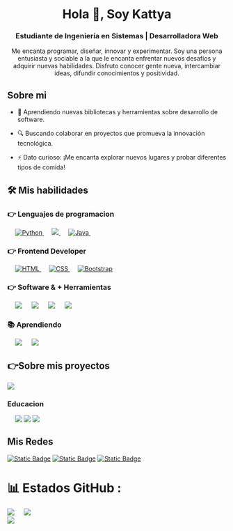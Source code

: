 
<h1 align="center"> Hola 👋, Soy Kattya  </h1>


<h3 align="center">Estudiante de Ingeniería en Sistemas | Desarrolladora Web </h3>

<p align="center">Me encanta programar, diseñar, innovar y experimentar. Soy una persona entusiasta y sociable a la que le encanta enfrentar nuevos desafíos y adquirir nuevas habilidades. Disfruto conocer gente nueva, intercambiar ideas, difundir conocimientos y positividad.</p>

## Sobre mi

- 🌱 Aprendiendo nuevas bibliotecas y herramientas sobre desarrollo de software.

- 🔍 Buscando colaborar en proyectos que promueva la innovación tecnológica.

- ⚡ Dato curioso: ¡Me encanta explorar nuevos lugares y probar diferentes tipos de comida!

## 🛠️ Mis habilidades
### 👉 Lenguajes de programacion
<p align="left"> 
  &emsp;
   <a href="https://www.python.org" target="_blank">
    <img alt="Python" src="https://img.shields.io/badge/Python-3776AB?style=for-the-badge&logo=python&logoColor=white">
  </a>
  &emsp;
 <a href="https://developer.mozilla.org/en-US/docs/Web/JavaScript" target="_blank"> 
    <img src="https://img.shields.io/badge/JavaScript-F7DF1E?style=for-the-badge&logo=JavaScript&logoColor=white">
   </a>
  &emsp;
 
  <a href="https://www.java.com" target="_blank"> 
    <img alt="Java" src="https://img.shields.io/badge/Java-ED8B00?style=for-the-badge&logo=openjdk&logoColor=white">
  </a>
  &emsp;
 </p>
  
### 👉 Frontend Developer
<p align="left"> 
  &emsp; 
  <a href="https://www.w3.org/html/" target="_blank"> 
   <img alt="HTML" src="https://img.shields.io/badge/HTML5-E34F26?style=for-the-badge&logo=html5&logoColor=white">
  </a>   
  &emsp;
  <a href="https://www.w3schools.com/css/" target="_blank">
    <img alt="CSS" src="https://img.shields.io/badge/CSS3-1572B6?style=for-the-badge&logo=css3&logoColor=white">
  </a> 
   &emsp;
  <a href="https://getbootstrap.com" target="_blank"> 
    <img alt="Bootstrap" src="https://img.shields.io/badge/Bootstrap-563D7C?style=for-the-badge&logo=bootstrap&logoColor=white"/>
  </a>
</p>

### 👉 Software & + Herramientas
<p align="left"> 
  &emsp; 
<img src="https://img.shields.io/badge/Notion-%23000000.svg?style=for-the-badge&logo=notion&logoColor=white">
&emsp;
<img src="https://img.shields.io/badge/Visual_Studio_Code-0078D4?style=for-the-badge&logo=visual%20studio%20code&logoColor=white">
&emsp;

<img src="https://img.shields.io/badge/Canva-%2300C4CC.svg?&style=for-the-badge&logo=Canva&logoColor=white">
&emsp;
<img src="https://img.shields.io/badge/Figma-F24E1E?style=for-the-badge&logo=figma&logoColor=white">
</p>

### 📚 Aprendiendo
<p align="left"> 
  &emsp; 
<img src="https://img.shields.io/badge/TensorFlow-%23FF6F00.svg?style=for-the-badge&logo=TensorFlow&logoColor=white">
 &emsp;
<img src="https://img.shields.io/badge/numpy-%23013243.svg?style=for-the-badge&logo=numpy&logoColor=white">
</p>

## 👉Sobre mis proyectos
<a href="https://bitly.ws/3edPS"><img src="https://shields-io.translate.goog/badge/-bigmarker?logo=notion&color=black"></a>



### Educacion

<p align="left"> 
  &emsp; 
<img src="https://img.shields.io/badge/Coursera-0056D2?style=for-the-badge&logo=Coursera&logoColor=white">
<img src= 'https://img.shields.io/badge/Platzi-98CA3F?style=for-the-badge&logo=platzi&logoColor=white'>
<img src="https://img.shields.io/badge/Duolingo-58CC02?style=for-the-badge&logo=Duolingo&logoColor=white">
</p>

## Mis Redes
<a href="https://www.linkedin.com/in/kattya-torrez-dev/"><img alt="Static Badge" src="https://shields-io.translate.goog/badge/-maker?style=flat&logo=linkedin&logoColor=white&color=black"></a>
<a href="https://www.youtube.com/@kattyatorrez3396" ><img alt="Static Badge" src="https://shields-io.translate.goog/badge/-maker?style=flat&logo=youtube&logoColor=white&color=black"></a>
<a href="https://www.instagram.com/kattys_cecili?igsh=emZ2MWx3Z2RtMXcz"><img alt="Static Badge" src="https://shields-io.translate.goog/badge/-maker?style=flat&logo=instagram&logoColor=white&color=black"></a>


# 📊 Estados GitHub :
![](https://github-readme-stats.vercel.app/api/top-langs/?username=kattya17&theme=merko&hide_border=false&include_all_commits=false&count_private=false&layout=compact)
 &emsp;
![](https://github-readme-stats.vercel.app/api?username=kattya17&theme=merko&hide_border=false&include_all_commits=false&count_private=false)
</br>
![](https://github-readme-streak-stats.herokuapp.com/?user=kattya17&theme=merko&hide_border=false)<br/>
 











